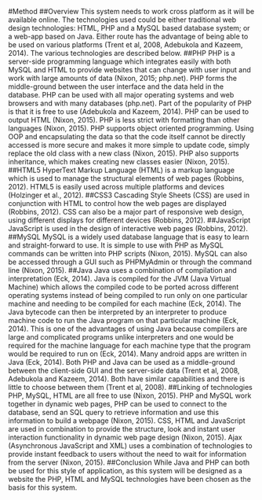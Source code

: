 #Method
##Overview
This system needs to work cross platform as it will be available online.  The technologies used could be either traditional web design technologies: HTML, PHP and a MySQL based database system; or a web-app based on Java.  Either route has the advantage of being able to be used on various platforms (Trent et al, 2008, Adebukola and Kazeem, 2014).  The various technologies are described below.
##PHP
PHP is a server-side programming language which integrates easily with both MySQL and HTML to provide websites that can change with user input and work with large amounts of data (Nixon, 2015; php.net).  PHP forms the middle-ground between the user interface and the data held in the database.  PHP can be used with all major operating systems and web browsers and with many databases (php.net).  Part of the popularity of PHP is that it is free to use (Adebukola and Kazeem, 2014).  PHP can be used to output HTML (Nixon, 2015).  PHP is less strict with formatting than other languages (Nixon, 2015).  PHP supports object oriented programming.  Using OOP and encapsulating the data so that the code itself cannot be directly accessed is more secure and makes it more simple to update code, simply replace the old class with a new class (Nixon, 2015).  PHP also supports inheritance, which makes creating new classes easier (Nixon, 2015).
##HTML5
HyperText Markup Language (HTML) is a markup language which is used to manage the structural elements of web pages (Robbins, 2012).  HTML5 is easily used across multiple platforms and devices (Holzinger et al., 2012).
##CSS3
Cascading Style Sheets (CSS) are used in conjunction with HTML to control how the web pages are displayed (Robbins, 2012).  CSS can also be a major part of responsive web design, using different displays for different devices (Robbins, 2012).
##JavaScript
JavaScript is used in the design of interactive web pages (Robbins, 2012).
##MySQL
MySQL is a widely used database language that is easy to learn and straight-forward to use.  It is simple to use with PHP as MySQL commands can be written into PHP scripts (Nixon, 2015).  MySQL can also be accessed through a GUI such as PHPMyAdmin or through the command line (Nixon, 2015).
##Java
Java uses a combination of compilation and interpretation (Eck, 2014). Java is compiled for the JVM (Java Virtual Machine) which allows the compiled code to be ported across different operating systems instead of being compiled to run only on one particular machine and needing to be compiled for each machine (Eck, 2014).  The Java bytecode can then be interpreted by an interpreter to produce machine code to run the Java program on that particular machine (Eck, 2014).  This is one of the advantages of using Java because compilers are large and complicated programs unlike interpreters and one would be required for the machine language for each machine type that the program would be required to run on (Eck, 2014).  Many android apps are written in Java (Eck, 2014).  Both PHP and Java can be used as a middle-ground between the client-side GUI and the server-side data (Trent et al, 2008, Adebukola and Kazeem, 2014).  Both have similar capabilities and there is little to choose between them (Trent et al, 2008).
##Linking of technologies
PHP, MySQL, HTML are all free to use (Nixon, 2015).  PHP and MySQL work together in dynamic web pages, PHP can be used to connect to the database, send an SQL query to retrieve information and use this information to build a webpage (Nixon, 2015).  CSS, HTML and JavaScript are used in combination to provide the structure, look and instant user interaction functionality in dynamic web page design (Nixon, 2015).  Ajax (Asynchronous JavaScript and XML) uses a combination of technologies to provide instant feedback to users without the need to wait for information from the server (Nixon, 2015).
##Conclusion
While Java and PHP can both be used for this style of application, as this system will be designed as a website the PHP, HTML and MySQL technologies have been chosen as the basis for this system.
